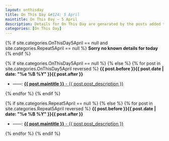 ```yaml
---
layout: onthisday
title: On This Day &#124; 5 April
maintitle: On This Day — 5 April
description: Details for On This Day are genarated by the posts added to the website so the content is subject to changes/updates over time.
categories: [On This Day]
---
```


{% if site.categories.OnThisDay5April == null and site.categories.Repeat5April == null %}
<strong>Sorry no known details for today</strong>
{% endif %}

{% if site.categories.OnThisDay5April == null %}
{% else %}
{% for post in site.categories.OnThisDay5April reversed %}
<strong>{{ post.before }}{{ post.date | date: "%e %B %Y" }}{{ post.after }}</strong>
<ul>
<li> ——: <a href="{{ post.url }}"><strong>{{ post.maintitle }}</strong> - {{ post.post_description }}</a></li>
</ul>
{% endfor %}
{% endif %}

{% if site.categories.Repeat5April == null %}
{% else %}
{% for post in site.categories.Repeat5April reversed %}
<strong>{{ post.before }}{{ post.date | date: "%e %B %Y" }}{{ post.after }}</strong>
<ul>
<li> ——: <a href="{{ post.url }}"><strong>{{ post.maintitle }}</strong> - {{ post.post_description }}</a></li>
</ul>
{% endfor %}
{% endif %}
